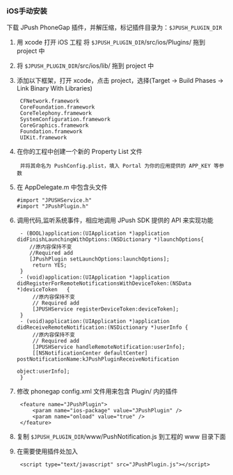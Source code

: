 ### iOS手动安装

下载 JPush PhoneGap 插件，并解压缩，标记插件目录为：`$JPUSH_PLUGIN_DIR`


1. 用 xcode 打开 iOS 工程 将 `$JPUSH_PLUGIN_DIR`/src/ios/Plugins/ 拖到 project 中  
2. 将 `$JPUSH_PLUGIN_DIR`/src/ios/lib/ 拖到 project 中  

4. 添加以下框架，打开 xcode，点击 project，选择(Target -> Build Phases -> Link Binary With Libraries)

		CFNetwork.framework
		CoreFoundation.framework
		CoreTelephony.framework
		SystemConfiguration.framework
		CoreGraphics.framework
		Foundation.framework
		UIKit.framework


5. 在你的工程中创建一个新的 Property List 文件

		并将其命名为 PushConfig.plist，填入 Portal 为你的应用提供的 APP_KEY 等参数

10. 在 AppDelegate.m 中包含头文件

		#import "JPUSHService.h"
		#import "JPushPlugin.h"

6. 调用代码,监听系统事件，相应地调用 JPush SDK 提供的 API 来实现功能

		- (BOOL)application:(UIApplication *)application didFinishLaunchingWithOptions:(NSDictionary *)launchOptions{
		   //原内容保持不变
		   //Required add
		   [JPushPlugin setLaunchOptions:launchOptions];
		    return YES;
		}
		- (void)application:(UIApplication *)application didRegisterForRemoteNotificationsWithDeviceToken:(NSData *)deviceToken   {
		    //原内容保持不变
		    // Required add
		    [JPUSHService registerDeviceToken:deviceToken];
		}
		- (void)application:(UIApplication *)application didReceiveRemoteNotification:(NSDictionary *)userInfo {
		    //原内容保持不变
		    // Required add
		    [JPUSHService handleRemoteNotification:userInfo];
    		[[NSNotificationCenter defaultCenter] postNotificationName:kJPushPluginReceiveNotification
                                                               object:userInfo];
		}

7. 修改 phonegap config.xml 文件用来包含 Plugin/ 内的插件


		<feature name="JPushPlugin">
		    <param name="ios-package" value="JPushPlugin" />
		    <param name="onload" value="true" />
		</feature>


8. 复制 `$JPUSH_PLUGIN_DIR`/www/PushNotification.js 到工程的 www 目录下面  
9. 在需要使用插件处加入

		<script type="text/javascript" src="JPushPlugin.js"></script>
